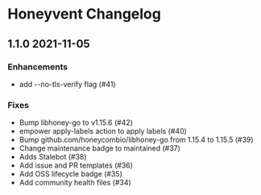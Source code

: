 # Honeyvent Changelog

## 1.1.0 2021-11-05

### Enhancements

- add --no-tls-verify flag (#41)

### Fixes

- Bump libhoney-go to v1.15.6 (#42)
- empower apply-labels action to apply labels (#40)
- Bump github.com/honeycombio/libhoney-go from 1.15.4 to 1.15.5 (#39)
- Change maintenance badge to maintained (#37)
- Adds Stalebot (#38)
- Add issue and PR templates (#36)
- Add OSS lifecycle badge (#35)
- Add community health files (#34)
